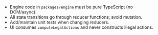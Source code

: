 - Engine code in `packages/engine` must be pure TypeScript (no DOM/async).
- All state transitions go through reducer functions; avoid mutation.
- Add/maintain unit tests when changing reducers.
- UI consumes `computeLegalActions` and never constructs illegal actions.
